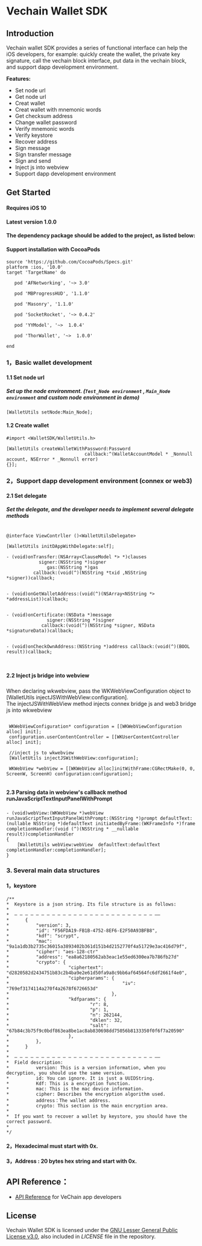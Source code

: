 # Vechain Wallet SDK    


## Introduction

Vechain wallet SDK provides a series of functional interface can help the iOS developers, for example: quickly create the wallet, the private key signature, call the vechain block interface, put data in the vechain block, and support dapp development environment.

**Features:**

- Set node url
- Get node url
- Creat wallet
- Creat wallet with mnemonic words
- Get checksum address
- Change wallet password
- Verify mnemonic words
- Verify keystore
- Recover address
- Sign message
- Sign transfer message
- Sign and send
- Inject js into webview
- Support dapp development environment


## Get Started 

####  Requires iOS 10

#### Latest version 1.0.0

#### The dependency package should be added to the project, as listed below:


#### Support installation with CocoaPods
 
 ```obj-c
 source 'https://github.com/CocoaPods/Specs.git'
 platform :ios, '10.0'
 target 'TargetName' do 
 
    pod 'AFNetworking', '~> 3.0'
 
    pod 'MBProgressHUD', '1.1.0'            
 
    pod 'Masonry', '1.1.0'
 
    pod 'SocketRocket', '~> 0.4.2'
    
    pod 'YYModel', '~>  1.0.4'
    
    pod 'ThorWallet', '~>  1.0.0'
 
 end
```





###  1，Basic wallet development

#### 1.1 Set node url
##### Set up the node environment. (```Test_Node environment``` , ```Main_Node environment``` and custom node environment in demo)

```obj-c
[WalletUtils setNode:Main_Node];
````
#### 1.2 Create wallet

```obj-c
#import <WalletSDK/WalletUtils.h>
```

```obj-c
[WalletUtils createWalletWithPassword:Password
                             callback:^(WalletAccountModel * _Nonnull account, NSError * _Nonnull error)
{}];
```
### 2，Support dapp development environment (connex or web3)

#### 2.1 Set delegate
#####  Set the delegate, and the developer needs to implement several delegate methods

```obj-c

@interface ViewContrller ()<WalletUtilsDelegate>

[WalletUtils initDAppWithDelegate:self];

- (void)onTransfer:(NSArray<ClauseModel *> *)clauses 
            signer:(NSString *)signer 
               gas:(NSString *)gas
          callback:(void(^)(NSString *txid ,NSString *signer))callback;
          

- (void)onGetWalletAddress:(void(^)(NSArray<NSString *> *addressList))callback;


- (void)onCertificate:(NSData *)message 
               signer:(NSString *)signer 
             callback:(void(^)(NSString *signer, NSData *signatureData))callback;
              
              
- (void)onCheckOwnAddress:(NSString *)address callback:(void(^)(BOOL result))callback;

             

````

#### 2.2  Inject js bridge into webview
##### 
When declaring wkwebview, pass the WKWebViewConfiguration object to [WalletUtils injectJSWithWebView:configuration].   
The injectJSWithWebView method injects connex bridge js and web3 bridge js into wkwebview


```obj-c  

 WKWebViewConfiguration* configuration = [[WKWebViewConfiguration alloc] init];
 configuration.userContentController = [[WKUserContentController alloc] init];
    
 //inject js to wkwebview
 [WalletUtils injectJSWithWebView:configuration];
    
 WKWebView *webView = [[WKWebView alloc]initWithFrame:CGRectMake(0, 0, ScreenW, ScreenH) configuration:configuration];


```

#### 2.3 Parsing data in webview's callback method runJavaScriptTextInputPanelWithPrompt
##### 
```obj-c
- (void)webView:(WKWebView *)webView runJavaScriptTextInputPanelWithPrompt:(NSString *)prompt defaultText:(nullable NSString *)defaultText initiatedByFrame:(WKFrameInfo *)frame completionHandler:(void (^)(NSString * __nullable result))completionHandler
{
    [WalletUtils webView:webView  defaultText:defaultText completionHandler:completionHandler];
}
```
### 3. Several main data structures

#### 1，keystore
```obj-c
/**
*  Keystore is a json string. Its file structure is as follows:
*
*  — — — — — — — — — — — — — — — — — — — — — — — — — — ——
*      {
*          "version": 3,
*          "id": "F56FDA19-FB1B-4752-8EF6-E2F50A93BFB8",
*          "kdf": "scrypt",
*          "mac": "9a1a1db3b2735c36015a3893402b361d151b4d2152770f4a51729e3ac416d79f",
*          "cipher": "aes-128-ctr"
*          "address": "ea8a62180562ab3eac1e55ed6300ea7b786fb27d"
*          "crypto": {
*                      "ciphertext": "d2820582d2434751b83c2b4ba9e2e61d50fa9a8c9bb6af64564fc6df2661f4e0",
*                      "cipherparams": {
*                                          "iv": "769ef3174114a270f4a2678f6726653d"
*                                      },
*                      "kdfparams": {
*                              "r": 8,
*                              "p": 1,
*                              "n": 262144,
*                              "dklen": 32,
*                              "salt": "67b84c3b75f9c0bdf863ea8be1ac8ab830698dd75056b8133350f0f6f7a20590"
*                      },
*          },
*      }
*
*  — — — — — — — — — — — — — — — — — — — — — — — — — — ——
*  Field description:
*          version: This is a version information, when you decryption, you should use the same version.
*          id: You can ignore. It is just a UUIDString.
*          Kdf: This is a encryption function.
*          mac: This is the mac device information.
*          cipher: Describes the encryption algorithm used.
*          address：The wallet address.
*          crypto: This section is the main encryption area.
*
*  If you want to recover a wallet by keystore, you should have the correct password.
*
*/
```
#### 2，Hexadecimal must start with 0x.

#### 3，Address : 20 bytes hex string and start with 0x.

## API Reference：

+ [API Reference](https://vit.digonchain.com/vechain-mobile-apps/ios-wallet-sdk/blob/master/API%20Reference%20.md) for VeChain app developers

## License

Vechain Wallet SDK is licensed under the
[GNU Lesser General Public License v3.0](https://www.gnu.org/licenses/lgpl-3.0.html), also included
in *LICENSE* file in the repository.


